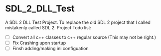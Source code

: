 # SDL_2_DLL_Test
A SDL 2 DLL Test Project. To replace the old SDL 2 project that I called mistakenly called SDL 2. 
Project Todo list:
- [ ] Convert all c++ classes to c++ regular source (This may not be right.)
- [ ] Fix Crashing upon startup
- [ ] Finsh adding/making ini configuation
